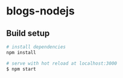 # blogs-nodejs

## Build setup
```ruby
# install dependencies
npm install

# serve with hot reload at localhost:3000
$ npm start 
```
